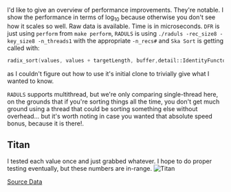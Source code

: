 I'd like to give an overview of performance improvements. They're notable. I show the performance in terms of log<sub>10</sub> because otherwise you don't see how it scales so well. Raw data is available. Time is in microseconds. `DFR` is just using `perform` from `make perform`, `RADULS` is using `./raduls -rec_size8 -key_size8 -n_threads1` with the appropriate `-n_recs#` and `Ska Sort` is getting called with:
```C++
radix_sort(values, values + targetLength, buffer,detail::IdentityFunctor());
```
as I couldn't figure out how to use it's initial clone to trivially give what I wanted to know. 

`RADULS` supports multithread, but we're only comparing single-thread here, on the grounds that if you're sorting things all the time, you don't get much ground using a thread that could be sorting something else without overhead... but it's worth noting in case you wanted that absolute speed bonus, because it is there!.

## Titan
I tested each value once and just grabbed whatever. I hope to do proper testing eventually, but these numbers are in-range.
![Titan](https://github.com/ramou/dfr/blob/2acc01ccc589e5e467c4f6d579968595d1819a71/performance/titan.png)

[Source Data](https://github.com/ramou/dfr/blob/2acc01ccc589e5e467c4f6d579968595d1819a71/performance/titan.txt)
